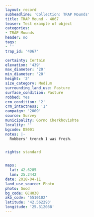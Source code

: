 ```yaml
---
layout: record
subheadline: 'Collection: TRAP Mounds'
title: TRAP Mound - 4067
teaser: Test example of object
categories:
- TRAP Mounds
header: no
tags:
- ''
trap_id: '4067'

certainty: Certain
elevation: '439'
max_diameter: '20'
min_diameter: '20'
height: '2'
size_category: Medium
surrounding_land_use: Pasture
surface_condition: Pasture
robbed: Yes
crm_condition: '2'
crm_intactness: '1'
campaign: '2009'
source: Survey
municipality: Gorno Cherkhovishte
locality: ''
bgcode: DS001
notes: |-
  Robbers' trench 1 was fresh.


rights: standard


maps:
  lat: 42.6285
  lon: 25.2442
date: 2018-04-11
land_use_source: Photo
photo: Good
bg_code: GCH030
akb_code: '5510102'
latitude: '42.562293'
longitude: '25.312088'
---
```

